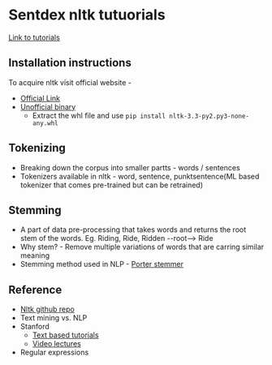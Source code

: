 # Sentdex nltk tutuorials

[Link to tutorials](https://www.youtube.com/watch?v=FLZvOKSCkxY&list=PLI142kNg_e0Q57BmOF9H4UnXiWNSVZZ-O)

## Installation instructions

To acquire nltk visit official website - 
- [Official Link](http://www.nltk.org/py-modindex.html)
- [Unofficial binary](https://www.lfd.uci.edu/~gohlke/pythonlibs/)
  - Extract the whl file and use `pip install nltk-3.3-py2.py3-none-any.whl`

## Tokenizing
- Breaking down the corpus into smaller partts - words / sentences
- Tokenizers available in nltk - word, sentence, punktsentence(ML based tokenizer that comes pre-trained but can be retrained)


## Stemming

- A part of data pre-processing that takes words and returns the root stem of the words. Eg. Riding, Ride, Ridden --root--> Ride
- Why stem? - Remove multiple variations of words that are carring similar meaning
- Stemming method used in NLP - [Porter stemmer](https://www.google.co.in/search?q=Porter+stemmer&safe=active)



## Reference
- [Nltk github repo](https://github.com/nltk)
- Text mining vs. NLP
- Stanford
  - [Text based tutorials](https://nlp.stanford.edu/IR-book/html/htmledition/)
  - [Video lectures](https://www.youtube.com/watch?v=OQQ-W_63UgQ&list=PL3FW7Lu3i5Jsnh1rnUwq_TcylNr7EkRe6)
- Regular expressions
  
